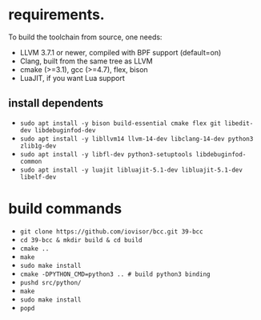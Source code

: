 # requirements.

To build the toolchain from source, one needs:

- LLVM 3.7.1 or newer, compiled with BPF support (default=on) 
- Clang, built from the same tree as LLVM
- cmake (>=3.1), gcc (>=4.7), flex, bison
- LuaJIT, if you want Lua support

## install dependents
- ```sudo apt install -y bison build-essential cmake flex git libedit-dev libdebuginfod-dev```
- ```sudo apt install -y libllvm14 llvm-14-dev libclang-14-dev python3 zlib1g-dev```
- ```sudo apt install -y libfl-dev python3-setuptools libdebuginfod-common```
- ```sudo apt install -y luajit libluajit-5.1-dev libluajit-5.1-dev libelf-dev```

# build commands
- ```git clone https://github.com/iovisor/bcc.git 39-bcc```
- ```cd 39-bcc & mkdir build & cd build```
- ```cmake ..```
- ```make```
- ```sudo make install```
- ```cmake -DPYTHON_CMD=python3 .. # build python3 binding```
- ```pushd src/python/```
- ```make```
- ```sudo make install```
- ```popd```

